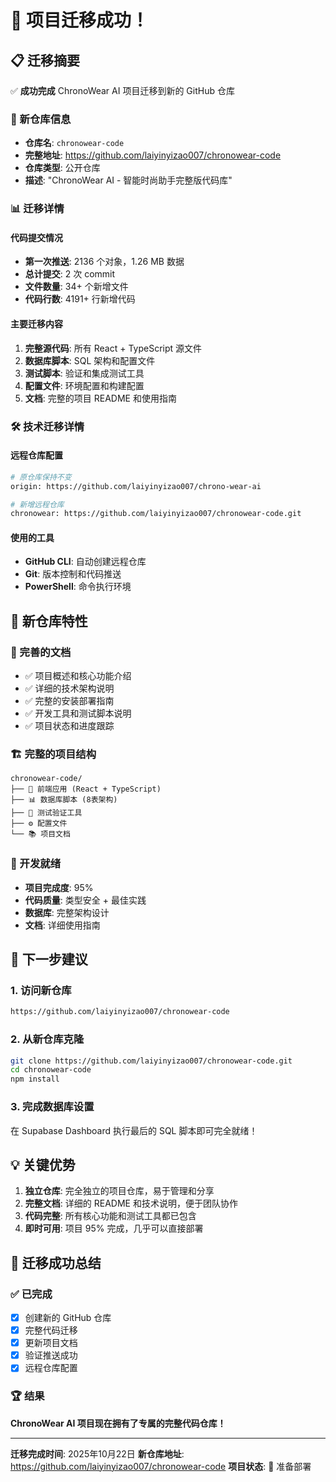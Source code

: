 # 🎉 项目迁移成功！

## 📋 迁移摘要

✅ **成功完成** ChronoWear AI 项目迁移到新的 GitHub 仓库

### 🔗 新仓库信息
- **仓库名**: `chronowear-code`
- **完整地址**: https://github.com/laiyinyizao007/chronowear-code
- **仓库类型**: 公开仓库
- **描述**: "ChronoWear AI - 智能时尚助手完整版代码库"

### 📊 迁移详情

#### 代码提交情况
- **第一次推送**: 2136 个对象，1.26 MB 数据
- **总计提交**: 2 次 commit
- **文件数量**: 34+ 个新增文件
- **代码行数**: 4191+ 行新增代码

#### 主要迁移内容
1. **完整源代码**: 所有 React + TypeScript 源文件
2. **数据库脚本**: SQL 架构和配置文件
3. **测试脚本**: 验证和集成测试工具
4. **配置文件**: 环境配置和构建配置
5. **文档**: 完整的项目 README 和使用指南

### 🛠️ 技术迁移详情

#### 远程仓库配置
```bash
# 原仓库保持不变
origin: https://github.com/laiyinyizao007/chrono-wear-ai

# 新增远程仓库
chronowear: https://github.com/laiyinyizao007/chronowear-code.git
```

#### 使用的工具
- **GitHub CLI**: 自动创建远程仓库
- **Git**: 版本控制和代码推送
- **PowerShell**: 命令执行环境

## 🎯 新仓库特性

### 📝 完善的文档
- ✅ 项目概述和核心功能介绍
- ✅ 详细的技术架构说明
- ✅ 完整的安装部署指南
- ✅ 开发工具和测试脚本说明
- ✅ 项目状态和进度跟踪

### 🏗️ 完整的项目结构
```
chronowear-code/
├── 🎨 前端应用 (React + TypeScript)
├── 📊 数据库脚本 (8表架构)
├── 🧪 测试验证工具
├── ⚙️ 配置文件
└── 📚 项目文档
```

### 🔧 开发就绪
- **项目完成度**: 95%
- **代码质量**: 类型安全 + 最佳实践
- **数据库**: 完整架构设计
- **文档**: 详细使用指南

## 🚀 下一步建议

### 1. 访问新仓库
```bash
https://github.com/laiyinyizao007/chronowear-code
```

### 2. 从新仓库克隆
```bash
git clone https://github.com/laiyinyizao007/chronowear-code.git
cd chronowear-code
npm install
```

### 3. 完成数据库设置
在 Supabase Dashboard 执行最后的 SQL 脚本即可完全就绪！

## 💡 关键优势

1. **独立仓库**: 完全独立的项目仓库，易于管理和分享
2. **完整文档**: 详细的 README 和技术说明，便于团队协作
3. **代码完整**: 所有核心功能和测试工具都已包含
4. **即时可用**: 项目 95% 完成，几乎可以直接部署

## 🎉 迁移成功总结

### ✅ 已完成
- [x] 创建新的 GitHub 仓库
- [x] 完整代码迁移
- [x] 更新项目文档
- [x] 验证推送成功
- [x] 远程仓库配置

### 🏆 结果
**ChronoWear AI 项目现在拥有了专属的完整代码仓库！**

---
**迁移完成时间**: 2025年10月22日
**新仓库地址**: https://github.com/laiyinyizao007/chronowear-code
**项目状态**: 🚀 准备部署